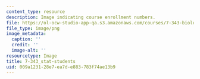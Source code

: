 ```yaml
---
content_type: resource
description: Image indicating course enrollment numbers.
file: https://ol-ocw-studio-app-qa.s3.amazonaws.com/courses/7-343-biological-bases-of-learning-and-memory-spring-2014/009a123128e7ea7de883783f74ae13b9_7-343_stat-students.png
file_type: image/png
image_metadata:
  caption: ''
  credit: ''
  image-alt: ''
resourcetype: Image
title: 7-343_stat-students
uid: 009a1231-28e7-ea7d-e883-783f74ae13b9
---
```

